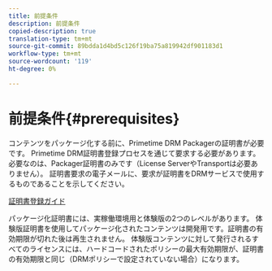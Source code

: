 ```yaml
---
title: 前提条件
description: 前提条件
copied-description: true
translation-type: tm+mt
source-git-commit: 89bdda1d4bd5c126f19ba75a819942df901183d1
workflow-type: tm+mt
source-wordcount: '119'
ht-degree: 0%

---
```



# 前提条件{#prerequisites}

コンテンツをパッケージ化する前に、Primetime DRM Packagerの証明書が必要です。 Primetime DRM証明書登録プロセスを通じて要求する必要があります。 必要なのは、Packager証明書のみです（License ServerやTransportは必要ありません）。 証明書要求の電子メールに、要求が証明書をDRMサービスで使用するものであることを示してください。

[証明書登録ガイド](../../digital-rights-management/certificate-enrollment-guide/about-certs.md)

パッケージ化証明書には、実稼働環境用と体験版の2つのレベルがあります。 体験版証明書を使用してパッケージ化されたコンテンツは開発用です。証明書の有効期限が切れた後は再生されません。 体験版コンテンツに対して発行されるすべてのライセンスには、ハードコードされたポリシーの最大有効期限が、証明書の有効期限と同じ（DRMポリシーで設定されていない場合）になります。
